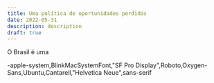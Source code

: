 ```yaml
---
title: Uma política de oportunidades perdidas
date: 2022-05-31
description: description
draft: true
---
```


O Brasil é uma 

-apple-system,BlinkMacSystemFont,"SF Pro Display",Roboto,Oxygen-Sans,Ubuntu,Cantarell,"Helvetica Neue",sans-serif